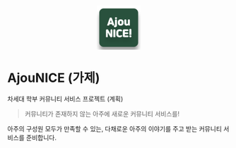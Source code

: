 <p align="center">
    <img src="AjouNICE.png" width="100">
</p>

# AjouNICE (가제)

차세대 학부 커뮤니티 서비스 프로젝트 (계획)

> 커뮤니티가 존재하지 않는 아주에 새로운 커뮤니티 서비스를!

아주의 구성원 모두가 만족할 수 있는, 다채로운 아주의 이야기를 주고 받는 커뮤니티 서비스를 준비합니다.
